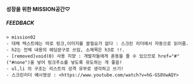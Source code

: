 
#### 성장을 위한 MISSION공간♡
##### FEEDBACK
    > mission02
    - 대체 텍스트에는 따로 링크,이미지를 쓸필요가 없다 : 스크린 리더에서 자동으로 읽어줌.
    - h2는 전체 내용의 헤딩문구로 쓰임, 소제목은 h3로 !!.
    - [removed]void(0) 사용 지양 : 개발자들에게 혼동을 줄 수 있으므로 href="#"("#none")을 넣어 링크주소를 넣도록 유도하는 게 좋음!
    - ul,li 의 구조는 리스트의 성격 유무로 생각하고 쓰기!
    - 스크린리더 예시영상 : <https://www.youtube.com/watch?v=hG-GS8VwAQY>